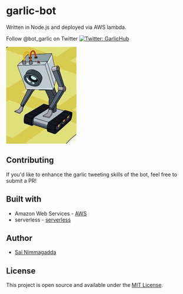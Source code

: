 # garlic-bot

Written in Node.js and deployed via AWS lambda.

Follow @bot_garlic on Twitter <a href="https://twitter.com/GarlicHub"><img alt="Twitter: GarlicHub" src="https://img.shields.io/twitter/follow/GarlicHub.svg?style=social" target="_blank" /></a>

![](butterbot.jpeg)

## Contributing

If you'd like to enhance the garlic tweeting skills of the bot, feel free to submit a PR!
## Built with

- Amazon Web Services - [AWS](https://aws.amazon.com/)
- serverless - [serverless](https://serverless.com/)

## Author

- [Sai Nimmagadda](https://www.s11a.com)

## License

This project is open source and available under the [MIT License](LICENSE).

